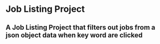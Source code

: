 # Job Listing Project 

## A Job Listing Project that filters out jobs from a json object data when key word are clicked
